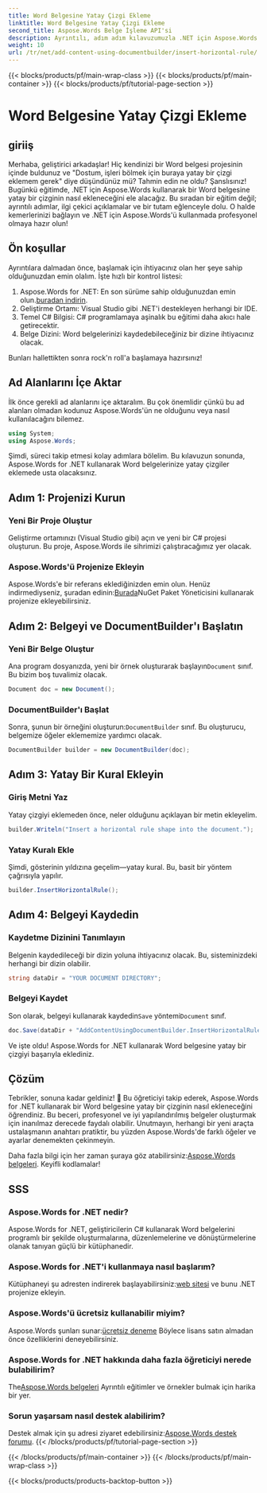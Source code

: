 ```yaml
---
title: Word Belgesine Yatay Çizgi Ekleme
linktitle: Word Belgesine Yatay Çizgi Ekleme
second_title: Aspose.Words Belge İşleme API'si
description: Ayrıntılı, adım adım kılavuzumuzla .NET için Aspose.Words'ü kullanarak Word belgelerine yatay bir çizginin nasıl ekleneceğini öğrenin. C# geliştiricileri için mükemmel.
weight: 10
url: /tr/net/add-content-using-documentbuilder/insert-horizontal-rule/
---
```


{{< blocks/products/pf/main-wrap-class >}}
{{< blocks/products/pf/main-container >}}
{{< blocks/products/pf/tutorial-page-section >}}

# Word Belgesine Yatay Çizgi Ekleme

## giriiş

Merhaba, geliştirici arkadaşlar! Hiç kendinizi bir Word belgesi projesinin içinde buldunuz ve "Dostum, işleri bölmek için buraya yatay bir çizgi eklemem gerek" diye düşündünüz mü? Tahmin edin ne oldu? Şanslısınız! Bugünkü eğitimde, .NET için Aspose.Words kullanarak bir Word belgesine yatay bir çizginin nasıl ekleneceğini ele alacağız. Bu sıradan bir eğitim değil; ayrıntılı adımlar, ilgi çekici açıklamalar ve bir tutam eğlenceyle dolu. O halde kemerlerinizi bağlayın ve .NET için Aspose.Words'ü kullanmada profesyonel olmaya hazır olun!

## Ön koşullar

Ayrıntılara dalmadan önce, başlamak için ihtiyacınız olan her şeye sahip olduğunuzdan emin olalım. İşte hızlı bir kontrol listesi:

1.  Aspose.Words for .NET: En son sürüme sahip olduğunuzdan emin olun.[buradan indirin](https://releases.aspose.com/words/net/).
2. Geliştirme Ortamı: Visual Studio gibi .NET'i destekleyen herhangi bir IDE.
3. Temel C# Bilgisi: C# programlamaya aşinalık bu eğitimi daha akıcı hale getirecektir.
4. Belge Dizini: Word belgelerinizi kaydedebileceğiniz bir dizine ihtiyacınız olacak.

Bunları hallettikten sonra rock'n roll'a başlamaya hazırsınız!

## Ad Alanlarını İçe Aktar

İlk önce gerekli ad alanlarını içe aktaralım. Bu çok önemlidir çünkü bu ad alanları olmadan kodunuz Aspose.Words'ün ne olduğunu veya nasıl kullanılacağını bilemez.

```csharp
using System;
using Aspose.Words;
```

Şimdi, süreci takip etmesi kolay adımlara bölelim. Bu kılavuzun sonunda, Aspose.Words for .NET kullanarak Word belgelerinize yatay çizgiler eklemede usta olacaksınız.

## Adım 1: Projenizi Kurun

### Yeni Bir Proje Oluştur

Geliştirme ortamınızı (Visual Studio gibi) açın ve yeni bir C# projesi oluşturun. Bu proje, Aspose.Words ile sihrimizi çalıştıracağımız yer olacak.

### Aspose.Words'ü Projenize Ekleyin

 Aspose.Words'e bir referans eklediğinizden emin olun. Henüz indirmediyseniz, şuradan edinin:[Burada](https://releases.aspose.com/words/net/)NuGet Paket Yöneticisini kullanarak projenize ekleyebilirsiniz.

## Adım 2: Belgeyi ve DocumentBuilder'ı Başlatın

### Yeni Bir Belge Oluştur

 Ana program dosyanızda, yeni bir örnek oluşturarak başlayın`Document` sınıf. Bu bizim boş tuvalimiz olacak.

```csharp
Document doc = new Document();
```

### DocumentBuilder'ı Başlat

 Sonra, şunun bir örneğini oluşturun:`DocumentBuilder` sınıf. Bu oluşturucu, belgemize öğeler eklememize yardımcı olacak.

```csharp
DocumentBuilder builder = new DocumentBuilder(doc);
```

## Adım 3: Yatay Bir Kural Ekleyin

### Giriş Metni Yaz

Yatay çizgiyi eklemeden önce, neler olduğunu açıklayan bir metin ekleyelim.

```csharp
builder.Writeln("Insert a horizontal rule shape into the document.");
```

### Yatay Kuralı Ekle

Şimdi, gösterinin yıldızına geçelim—yatay kural. Bu, basit bir yöntem çağrısıyla yapılır.

```csharp
builder.InsertHorizontalRule();
```

## Adım 4: Belgeyi Kaydedin

### Kaydetme Dizinini Tanımlayın

Belgenin kaydedileceği bir dizin yoluna ihtiyacınız olacak. Bu, sisteminizdeki herhangi bir dizin olabilir.

```csharp
string dataDir = "YOUR DOCUMENT DIRECTORY";
```

### Belgeyi Kaydet

 Son olarak, belgeyi kullanarak kaydedin`Save` yöntemi`Document` sınıf.

```csharp
doc.Save(dataDir + "AddContentUsingDocumentBuilder.InsertHorizontalRule.docx");
```

Ve işte oldu! Aspose.Words for .NET kullanarak Word belgesine yatay bir çizgiyi başarıyla eklediniz.

## Çözüm

Tebrikler, sonuna kadar geldiniz! 🎉 Bu öğreticiyi takip ederek, Aspose.Words for .NET kullanarak bir Word belgesine yatay bir çizginin nasıl ekleneceğini öğrendiniz. Bu beceri, profesyonel ve iyi yapılandırılmış belgeler oluşturmak için inanılmaz derecede faydalı olabilir. Unutmayın, herhangi bir yeni araçta ustalaşmanın anahtarı pratiktir, bu yüzden Aspose.Words'de farklı öğeler ve ayarlar denemekten çekinmeyin.

 Daha fazla bilgi için her zaman şuraya göz atabilirsiniz:[Aspose.Words belgeleri](https://reference.aspose.com/words/net/). Keyifli kodlamalar!

## SSS

### Aspose.Words for .NET nedir?

Aspose.Words for .NET, geliştiricilerin C# kullanarak Word belgelerini programlı bir şekilde oluşturmalarına, düzenlemelerine ve dönüştürmelerine olanak tanıyan güçlü bir kütüphanedir.

### Aspose.Words for .NET'i kullanmaya nasıl başlarım?

Kütüphaneyi şu adresten indirerek başlayabilirsiniz:[web sitesi](https://releases.aspose.com/words/net/) ve bunu .NET projenize ekleyin.

### Aspose.Words'ü ücretsiz kullanabilir miyim?

 Aspose.Words şunları sunar:[ücretsiz deneme](https://releases.aspose.com/) Böylece lisans satın almadan önce özelliklerini deneyebilirsiniz.

### Aspose.Words for .NET hakkında daha fazla öğreticiyi nerede bulabilirim?

 The[Aspose.Words belgeleri](https://reference.aspose.com/words/net/) Ayrıntılı eğitimler ve örnekler bulmak için harika bir yer.

### Sorun yaşarsam nasıl destek alabilirim?

 Destek almak için şu adresi ziyaret edebilirsiniz:[Aspose.Words destek forumu](https://forum.aspose.com/c/words/8).
{{< /blocks/products/pf/tutorial-page-section >}}

{{< /blocks/products/pf/main-container >}}
{{< /blocks/products/pf/main-wrap-class >}}

{{< blocks/products/products-backtop-button >}}
